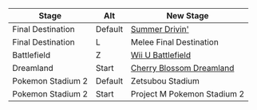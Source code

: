 | Stage             	| Alt     	| New Stage                    	|
|-------------------	|---------	|------------------------------	|
| Final Destination 	| Default 	| [Summer Drivin'](http://forums.kc-mm.com/Gallery/BrawlView.php?Number=216295)           	|
| Final Destination 	| L       	| Melee Final Destination      	|
| Battlefield       	| Z       	| [Wii U Battlefield](http://forums.kc-mm.com/Gallery/BrawlView.php?Number=214885)        	|
| Dreamland         	| Start   	| [Cherry Blossom Dreamland](http://forums.kc-mm.com/Gallery/BrawlView.php?Number=211978) 	|
| Pokemon Stadium 2 	| Default 	| Zetsubou Stadium             	|
| Pokemon Stadium 2 	| Start   	| Project M Pokemon Stadium 2  	|

